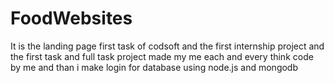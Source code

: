 ﻿# FoodWebsites
It is the landing page first task of codsoft and the first internship project and the first task and full task project made my me each and every think code by me and than i make login for database using node.js and mongodb
